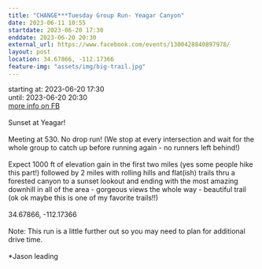 ```yaml
---
title: "CHANGE***Tuesday Group Run- Yeagar Canyon"
date: 2023-06-11 10:55
startdate: 2023-06-20 17:30
enddate: 2023-06-20 20:30
external_url: https://www.facebook.com/events/1300428840897978/
layout: post
location: 34.67866, -112.17366
feature-img: "assets/img/big-trail.jpg"
---
```


starting at: 2023-06-20 17:30<br>until: 2023-06-20 20:30<br><a href="https://www.facebook.com/events/1300428840897978/">more info on FB</a><br><br>Sunset at Yeagar!<br>
  <br>
  Meeting at 530. No drop run! (We stop at every intersection and wait for the whole group to catch up before running again - no runners left behind!) <br>
  <br>
  Expect 1000 ft of elevation gain in the first two miles (yes some people hike this part!) followed by 2 miles with rolling hills and flat(ish) trails thru a forested canyon to a sunset lookout and ending with the most amazing downhill in all of the area - gorgeous views the whole way - beautiful trail (ok ok maybe this is one of my favorite trails!!)<br>
  <br>
  34.67866, -112.17366<br>
  <br>
  Note&#58; This run is a little further out so you may need to plan for additional drive time. <br>
  <br>
  *Jason leading<br>
  <br>
  
